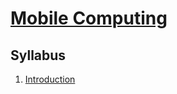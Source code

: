 # [Mobile Computing](https://fenix.ciencias.ulisboa.pt/degrees/engenharia-informatica-564500436615277/disciplina-curricular/846155801952550)

## Syllabus
1. [Introduction](1sem/CMov/1-introduction.md)